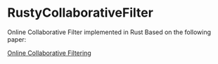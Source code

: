 # RustyCollaborativeFilter
Online Collaborative Filter implemented in Rust
Based on the following paper:

[Online Collaborative Filtering](http://canini.me/research_files/OnlineCollaborativeFiltering.pdf)

